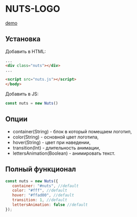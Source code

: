# NUTS-LOGO
[demo](https://perpointt.github.io/NUTS-LOGO/)
## Установка

Добавить в HTML:
```html
...
<div class="nuts"></div>
...

<script src="nuts.js"></script>
</body>

```

Добавить в JS:
```javascript
const nuts = new Nuts()
```
## Опции
* container(String) - блок в который помещаем логотип,
* color(String) - основной цвет логотипа,
* hover(String) - цвет при наведении,
* transition(Int) - длительность анимации,
* lettersAnimation(Boolean) - анимировать текст.

## Полный функционал
```javascript
const nuts = new Nuts({
   container: "#nuts", //default
   color: "#fff", //default
   hover: "#ffad00", //default
   transition: 1, //default
   lettersAnimation: false //default
});
```





 
